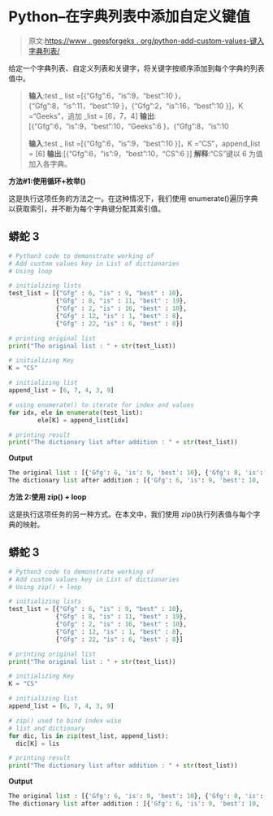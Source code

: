 # Python–在字典列表中添加自定义键值

> 原文:[https://www . geesforgeks . org/python-add-custom-values-键入字典列表/](https://www.geeksforgeeks.org/python-add-custom-values-key-in-list-of-dictionaries/)

给定一个字典列表、自定义列表和关键字，将关键字按顺序添加到每个字典的列表值中。

> **输入**:test _ list =[{“Gfg”:6，“is”:9，“best”:10 }，{“Gfg”:8，“is”:11，“best”:19 }，{“Gfg”:2，“is”:16，“best”:10 }]，K =“Geeks”，追加 _list = [6，7，4]
> **输出**:[{“Gfg”:6，“is”:9，“best”:10，“Geeks”:6 }，{“Gfg”:8，“is”:10
> 
> **输入**:test _ list =[{“Gfg”:6，“is”:9，“best”:10 }]，K =“CS”，append_list = [6]
> **输出**:[{“Gfg”:6，“is”:9，“best”:10，“CS”:6 }]
> **解释**:“CS”键以 6 为值加入各字典。

**方法#1:使用循环+枚举()**

这是执行这项任务的方法之一。在这种情况下，我们使用 enumerate()遍历字典以获取索引，并不断为每个字典键分配其索引值。

## 蟒蛇 3

```py
# Python3 code to demonstrate working of 
# Add custom values key in List of dictionaries
# Using loop

# initializing lists
test_list = [{"Gfg" : 6, "is" : 9, "best" : 10}, 
             {"Gfg" : 8, "is" : 11, "best" : 19},
             {"Gfg" : 2, "is" : 16, "best" : 10},
             {"Gfg" : 12, "is" : 1, "best" : 8},
             {"Gfg" : 22, "is" : 6, "best" : 8}]

# printing original list
print("The original list : " + str(test_list))

# initializing Key 
K = "CS"

# initializing list 
append_list = [6, 7, 4, 3, 9]

# using enumerate() to iterate for index and values
for idx, ele in enumerate(test_list):
        ele[K] = append_list[idx]

# printing result 
print("The dictionary list after addition : " + str(test_list))
```

**Output**

```py
The original list : [{'Gfg': 6, 'is': 9, 'best': 10}, {'Gfg': 8, 'is': 11, 'best': 19}, {'Gfg': 2, 'is': 16, 'best': 10}, {'Gfg': 12, 'is': 1, 'best': 8}, {'Gfg': 22, 'is': 6, 'best': 8}]
The dictionary list after addition : [{'Gfg': 6, 'is': 9, 'best': 10, 'CS': 6}, {'Gfg': 8, 'is': 11, 'best': 19, 'CS': 7}, {'Gfg': 2, 'is': 16, 'best': 10, 'CS': 4}, {'Gfg': 12, 'is': 1, 'best': 8, 'CS': 3}, {'Gfg': 22, 'is': 6, 'best': 8, 'CS': 9}]

```

**方法 2:使用 zip() + loop**

这是执行这项任务的另一种方式。在本文中，我们使用 zip()执行列表值与每个字典的映射。

## 蟒蛇 3

```py
# Python3 code to demonstrate working of 
# Add custom values key in List of dictionaries
# Using zip() + loop

# initializing lists
test_list = [{"Gfg" : 6, "is" : 9, "best" : 10}, 
             {"Gfg" : 8, "is" : 11, "best" : 19},
             {"Gfg" : 2, "is" : 16, "best" : 10},
             {"Gfg" : 12, "is" : 1, "best" : 8},
             {"Gfg" : 22, "is" : 6, "best" : 8}]

# printing original list
print("The original list : " + str(test_list))

# initializing Key 
K = "CS"

# initializing list 
append_list = [6, 7, 4, 3, 9]

# zip() used to bind index wise 
# list and dictionary
for dic, lis in zip(test_list, append_list):
  dic[K] = lis

# printing result 
print("The dictionary list after addition : " + str(test_list))
```

**Output**

```py
The original list : [{'Gfg': 6, 'is': 9, 'best': 10}, {'Gfg': 8, 'is': 11, 'best': 19}, {'Gfg': 2, 'is': 16, 'best': 10}, {'Gfg': 12, 'is': 1, 'best': 8}, {'Gfg': 22, 'is': 6, 'best': 8}]
The dictionary list after addition : [{'Gfg': 6, 'is': 9, 'best': 10, 'CS': 6}, {'Gfg': 8, 'is': 11, 'best': 19, 'CS': 7}, {'Gfg': 2, 'is': 16, 'best': 10, 'CS': 4}, {'Gfg': 12, 'is': 1, 'best': 8, 'CS': 3}, {'Gfg': 22, 'is': 6, 'best': 8, 'CS': 9}]

```